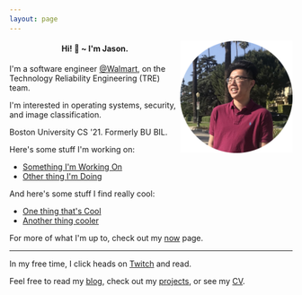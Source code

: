 ```yaml
---
layout: page
---
```

<img src="assets/profile.png" align="right" alt="profile" height="200">

#### <center>Hi! 👋 ~ I'm Jason.</center>

I'm a software engineer [@Walmart](https://twitter.com/Walmarttech), 
on the Technology Reliability Engineering (TRE) team.

I'm interested in operating systems, security, and image classification.

Boston University CS '21. Formerly BU BIL.

Here's some stuff I'm working on:
- [Something I'm Working On](https://github.com/jasonhongxyz)
- [Other thing I'm Doing](https://github.com/jasonhongxyz)

And here's some stuff I find really cool:
- [One thing that's Cool]()
- [Another thing cooler]()

For more of what I'm up to, check out my [now](https://jasonhong.xyz/now.html) page.

---
In my free time, I click heads on [Twitch](https://twitch.tv/jasonhongxyz) 
and read.

Feel free to read my [blog](https://jasonhong.xyz/blog), check out my 
[projects](https://jasonhong.xyz/projects), or see my [CV](assets/resume.pdf).

